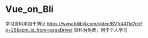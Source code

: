 # Vue_on_Bli


学习资料来自于网址   https://www.bilibili.com/video/BV1r4411d7dn?p=29&spm_id_from=pageDriver
资料为免费，用于个人学习

